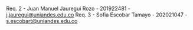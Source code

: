 Req. 2 - Juan Manuel Jauregui Rozo - 201922481 - j.jauregui@uniandes.edu.co
Req. 3 - Sofia Escobar Tamayo - 202021047 - s.escobart@uniandes.edu.co

